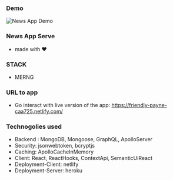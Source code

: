 ### Demo
![News App Demo](demo/ux_demo.gif)

### News App Serve
-  made with ❤

### STACK
   - MERNG

### URL to app
- Go interact with live version of the app: https://friendly-payne-caa725.netlify.com/

### Technogolies used
- Backend : MongoDB, Mongoose, GraphQL, ApolloServer
- Security: jsonwebtoken, bcryptjs
- Caching: ApolloCacheInMemory
- Client: React, ReactHooks, ContextApi, SemanticUiReact
- Deployment-Client: netlify
- Deployment-Server: heroku
